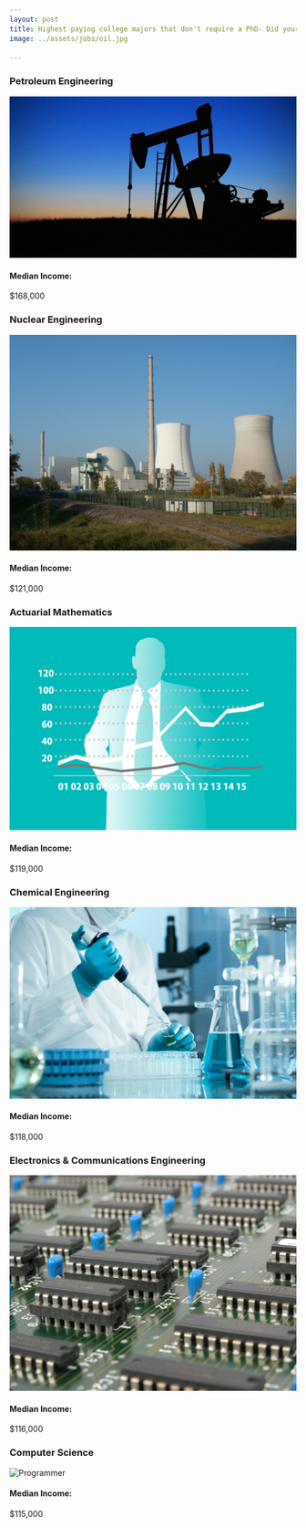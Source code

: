 ```yaml
---
layout: post
title: Highest paying college majors that don't require a PhD- Did your major make the list?
image: ../assets/jobs/oil.jpg

---
```


### Petroleum Engineering
![Oil](/assets/jobs/oil.jpg)

#### Median Income:
$168,000

### Nuclear Engineering
![Nuclear](/assets/jobs/nuclear.jpg)

#### Median Income:
$121,000

### Actuarial Mathematics
![Actuary](/assets/jobs/actuary.jpg)

#### Median Income:
$119,000

### Chemical Engineering
![Chemical](/assets/jobs/chemical.jpg)

#### Median Income:
$118,000

### Electronics & Communications Engineering
![Hardware](/assets/jobs/hardware.jpg)

#### Median Income:
$116,000

### Computer Science
![Programmer](/assets/jobs/programmer.jpg)

#### Median Income:
$115,000
